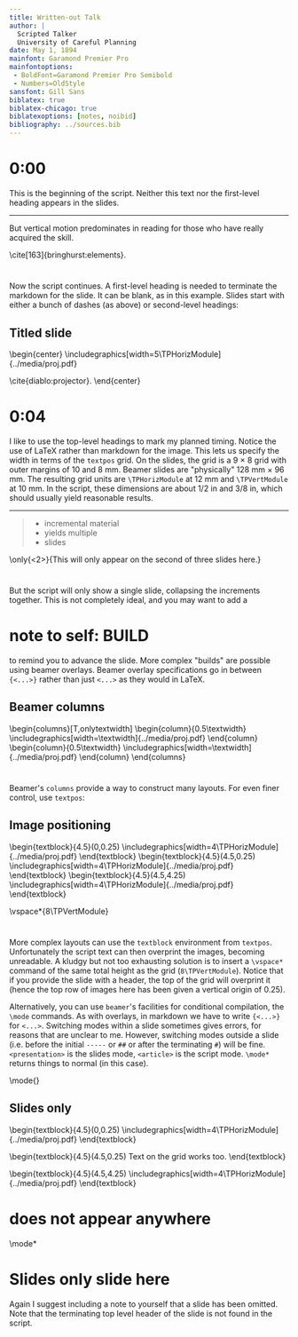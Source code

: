 ```yaml
---
title: Written-out Talk
author: |
  Scripted Talker  
  University of Careful Planning
date: May 1, 1894
mainfont: Garamond Premier Pro
mainfontoptions:
 - BoldFont=Garamond Premier Pro Semibold
 - Numbers=OldStyle
sansfont: Gill Sans
biblatex: true
biblatex-chicago: true
biblatexoptions: [notes, noibid]
bibliography: ../sources.bib
---
```


# 0:00

This is the beginning of the script. Neither this text nor the first-level heading appears in the slides.

-----

But vertical motion predominates in reading for those who have really acquired the skill.

\cite[163]{bringhurst:elements}.

# 

Now the script continues. A first-level heading is needed to terminate the markdown for the slide. It can be blank, as in this example. Slides start with either a bunch of dashes (as above) or second-level headings:

## Titled slide

\begin{center}
\includegraphics[width=5\TPHorizModule]{../media/proj.pdf}

\cite{diablo:projector}.
\end{center}

# 0:04

I like to use the top-level headings to mark my planned timing.
Notice the use of LaTeX rather than markdown for the image. This lets us specify the width in terms of the `textpos` grid. On the slides, the grid is a 9 $\times$ 8 grid with outer margins of 10 and 8 mm. Beamer slides are "physically" 128 mm $\times$ 96 mm. The resulting grid units are `\TPHorizModule` at 12 mm and `\TPVertModule` at 10 mm. In the script, these dimensions are about 1/2 in and 3/8 in, which should usually yield reasonable results.

-----

> - incremental material
> - yields multiple
> - slides

\only{<2>}{This will only appear on the second of three slides here.}

#

But the script will only show a single slide, collapsing the increments together. This is not completely ideal, and you may want to add a

# note to self: BUILD

to remind you to advance the slide. More complex "builds" are possible using beamer overlays. Beamer overlay specifications go in between `{<...>}` rather than just `<...>` as they would in LaTeX.

## Beamer columns

\begin{columns}[T,onlytextwidth]
\begin{column}{0.5\textwidth}
\includegraphics[width=\textwidth]{../media/proj.pdf}
\end{column}
\begin{column}{0.5\textwidth}
\includegraphics[width=\textwidth]{../media/proj.pdf}
\end{column}
\end{columns}

#

Beamer's `columns` provide a way to construct many layouts. For even finer control, use `textpos`:

## Image positioning

\begin{textblock}{4.5}(0,0.25)
\includegraphics[width=4\TPHorizModule]{../media/proj.pdf}
\end{textblock}
\begin{textblock}{4.5}(4.5,0.25)
\includegraphics[width=4\TPHorizModule]{../media/proj.pdf}
\end{textblock}
\begin{textblock}{4.5}(4.5,4.25)
\includegraphics[width=4\TPHorizModule]{../media/proj.pdf}
\end{textblock}

\vspace*{8\TPVertModule}

#

More complex layouts can use the `textblock` environment from `textpos`. Unfortunately the script text can then overprint the images, becoming unreadable. A kludgy but not too exhausting solution is to insert a `\vspace*` command of the same total height as the grid (`8\TPVertModule`). Notice that if you provide the slide with a header, the top of the grid will overprint it (hence the top row of images here has been given a vertical origin of 0.25).

Alternatively, you can use `beamer`'s facilities for conditional compilation, the `\mode` commands. As with overlays, in markdown we have to write `{<...>}` for `<...>`. Switching modes within a slide sometimes gives errors, for reasons that are unclear to me. However, switching modes outside a slide (i.e. before the initial `-----` or `##` or after the terminating `#`) will be fine. `<presentation>` is the slides mode, `<article>` is the script mode. `\mode*` returns things to normal (in this case).

\mode{<presentation>}

## Slides only

\begin{textblock}{4.5}(0,0.25)
\includegraphics[width=4\TPHorizModule]{../media/proj.pdf}
\end{textblock}

\begin{textblock}{4.5}(4.5,0.25)
Text on the grid works too.
\end{textblock}

\begin{textblock}{4.5}(4.5,4.25)
\includegraphics[width=4\TPHorizModule]{../media/proj.pdf}
\end{textblock}

# does not appear anywhere

\mode*

# Slides only slide here

Again I suggest including a note to yourself that a slide has been omitted. Note that the terminating top level header of the slide is not found in the script. 
